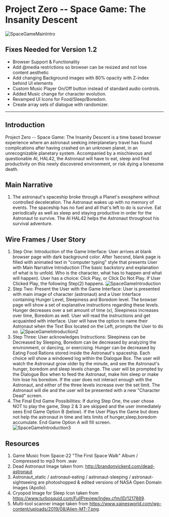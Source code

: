 

# Project Zero -- Space Game: The Insanity Descent 

![SpaceGameMainIntro](https://git.generalassemb.ly/victordoyle/SpaceGame/blob/master/media/images/InsanityDescent-SpaceGame.jpg?raw=true)

## Fixes Needed for Version 1.2

- Browser Support & Functionality
- Add @media restrictions so browser can be resized and not lose content aesthetic
- Add changing Background images with 80% opacity with Z-index behind UI elements
- Custom Music Player On/Off button instead of standard audio controls.
- Added Music change for character evolution.
- Revamped UI Icons for Food/Sleep/Boredom.
- Create array sets of dialogue with randomizer.

---
## Introduction
Project Zero -- Space Game: The Insanity Descent is a time based browser experience where an astronaut seeking interplanetary travel has found complications after having crashed on an unknown planet, in an unrecognizable planetary system. Accompanied by a mischievous and questionable AI, HAL42, the Astronaut will have to eat, sleep and find productivity on this newly discovered environment, or risk dying a lonesome death.

## Main Narrative

1. The astronaut's spaceship broke through a Planet's exosphere without controlled deceleration. The Astronaut wakes up with no memory of events. The spaceship has no fuel and all that's left to do is survive. Eat periodically as well as sleep and staying productive in order for the Astronaut to survive. The AI HAL42 helps the Astronaut throughout his survival adventure.

## Wire Frames / User Story

1. Step One: Introduction of the Game Interface: 
User arrives at blank browser page with dark background color. After 1second, blank page is filled with animated text in "computer typing" style that presents User with Main Narrative Introduction (The basic backstory and explanation of what is to unfold. Who is the character, what has to happen and what will happen).
User has a choice: Click Play, or Click Do Not Play. If User Clicked Play, the following Step(2) happens.
![SpaceGameIntroduction](https://git.generalassemb.ly/victordoyle/SpaceGame/blob/master/media/wireframe/stepOneSpaceGame.png)
2. Step Two: Present the User with the Game Interface:
User is presented with main image of character (astronaut) and a User Interface containing Hunger Level, Sleepiness and Boredom level. The browser page will show a set of explanative instructions regarding these levels. Hunger decreases over a set amount of time (x), Sleepiness increases over time, Boredom as well. 
User will read the instructions and get acquainted with interface. User will have the option to name their Astronaut when the Text Box located on the Left, prompts the User to do so.
![SpaceGameIntroduction2](https://git.generalassemb.ly/victordoyle/SpaceGame/blob/master/media/wireframe/stepTwoSpaceGame.png)
3. Step Three: User acknowledges Instructions: Sleepiness can be Decreased by Sleeping, Boredom can be decreased by analyzing the environment, or dancing, or exercising. Hunger can be decreased by Eating Food Rations stored inside the Astronaut's spaceship. Each choice will show a windowed log within the Dialogue Box.
The user will watch the Astronaut grow older by the minute, and see the Astronaut's hunger, boredom and sleep levels change. The user will be prompted by the Dialogue Box when to feed the Astronaut, make him sleep or make him lose his boredom. 
If the user does not interact enough with the Astronaut, and either of the three levels increase over the set limit. The Astronaut will die and the user will be presented with a new "Character Dead" screen. 
4. The Final End Game Possibilities:
If during Step One, the user chose NOT to play the game, Step 2 & 3 are skipped and the user immediately sees End Game Option B (below). 
If the User Plays the Game but does not help the astronaut in time and lets limits of hunger,sleep,boredom accumulate. End Game Option A will fill screen.
![SpaceGameIntroduction3](https://git.generalassemb.ly/victordoyle/SpaceGame/blob/master/media/wireframe/endGameWindows.png)

## Resources
1. Game Music from Space-22 "The First Space Walk" Album / Compressed to mp3 from .wav
2. Dead Astronaut Image taken from: http://brandonvickerd.com/dead-astronaut
3. Astronaut_static / astronaut-eating / astronaut-sleeping / astronaut-sightseeing are photoshopped & edited versions of NASA Open Domain Images (Apollo).
4. Cryopod Image for Sleep Icon taken from https://www.turbosquid.com/FullPreview/Index.cfm/ID/1217889.
5. Multi-tool scanner image taken from https://www.xainesworld.com/wp-content/uploads/2019/08/Alien-MT-7.png. 



